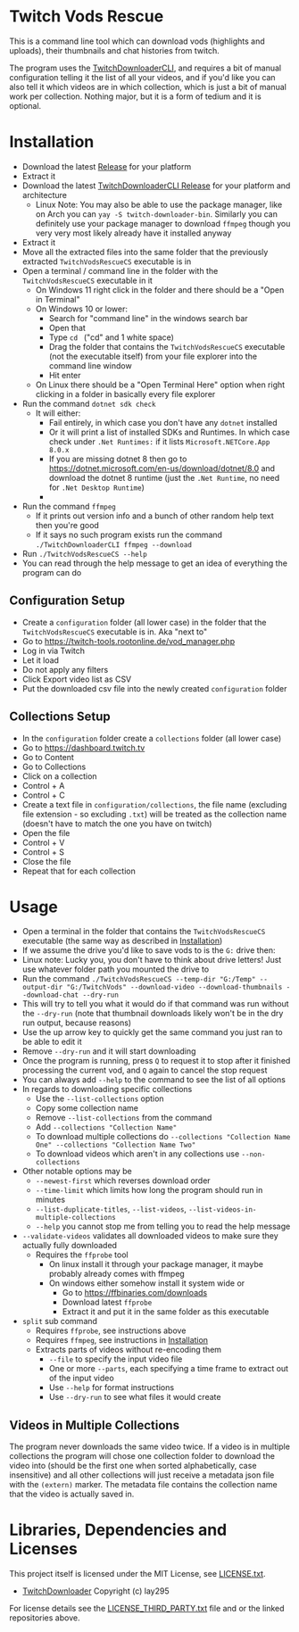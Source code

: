 
# Twitch Vods Rescue

This is a command line tool which can download vods (highlights and uploads), their thumbnails and chat histories from twitch.

The program uses the [TwitchDownloaderCLI](https://github.com/lay295/TwitchDownloader), and requires a bit of manual configuration telling it the list of all your videos, and if you'd like you can also tell it which videos are in which collection, which is just a bit of manual work per collection. Nothing major, but it is a form of tedium and it is optional.

# Installation

- Download the latest [Release](https://github.com/JanSharp/TwitchVodsRescueCS/releases) for your platform
- Extract it
- Download the latest [TwitchDownloaderCLI Release](https://github.com/lay295/TwitchDownloader/releases) for your platform and architecture
  - Linux Note: You may also be able to use the package manager, like on Arch you can `yay -S twitch-downloader-bin`. Similarly you can definitely use your package manager to download `ffmpeg` though you very very most likely already have it installed anyway
- Extract it
- Move all the extracted files into the same folder that the previously extracted `TwitchVodsRescueCS` executable is in
- Open a terminal / command line in the folder with the `TwitchVodsRescueCS` executable in it
  - On Windows 11 right click in the folder and there should be a "Open in Terminal"
  - On Windows 10 or lower:
    - Search for "command line" in the windows search bar
    - Open that
    - Type `cd ` ("cd" and 1 white space)
    - Drag the folder that contains the `TwitchVodsRescueCS` executable (not the executable itself) from your file explorer into the command line window
    - Hit enter
  - On Linux there should be a "Open Terminal Here" option when right clicking in a folder in basically every file explorer
- Run the command `dotnet sdk check`
  - It will either:
    - Fail entirely, in which case you don't have any `dotnet` installed
    - Or it will print a list of installed SDKs and Runtimes. In which case check under `.Net Runtimes:` if it lists `Microsoft.NETCore.App  8.0.x`
    - If you are missing dotnet 8 then go to https://dotnet.microsoft.com/en-us/download/dotnet/8.0 and download the dotnet 8 runtime (just the `.Net Runtime`, no need for `.Net Desktop Runtime`)
    -
- Run the command `ffmpeg`
  - If it prints out version info and a bunch of other random help text then you're good
  - If it says no such program exists run the command `./TwitchDownloaderCLI ffmpeg --download`
- Run `./TwitchVodsRescueCS --help`
- You can read through the help message to get an idea of everything the program can do

## Configuration Setup

- Create a `configuration` folder (all lower case) in the folder that the `TwitchVodsRescueCS` executable is in. Aka "next to"
- Go to https://twitch-tools.rootonline.de/vod_manager.php
- Log in via Twitch
- Let it load
- Do not apply any filters
- Click Export video list as CSV
- Put the downloaded csv file into the newly created `configuration` folder

## Collections Setup

- In the `configuration` folder create a `collections` folder (all lower case)
- Go to https://dashboard.twitch.tv
- Go to Content
- Go to Collections
- Click on a collection
- Control + A
- Control + C
- Create a text file in `configuration/collections`, the file name (excluding file extension - so excluding `.txt`) will be treated as the collection name (doesn't have to match the one you have on twitch)
- Open the file
- Control + V
- Control + S
- Close the file
- Repeat that for each collection

# Usage

- Open a terminal in the folder that contains the `TwitchVodsRescueCS` executable (the same way as described in [Installation](#installation))
- If we assume the drive you'd like to save vods to is the `G:` drive then:
- Linux note: Lucky you, you don't have to think about drive letters! Just use whatever folder path you mounted the drive to
- Run the command `./TwitchVodsRescueCS --temp-dir "G:/Temp" --output-dir "G:/TwitchVods" --download-video --download-thumbnails --download-chat --dry-run`
- This will try to tell you what it would do if that command was run without the `--dry-run` (note that thumbnail downloads likely won't be in the dry run output, because reasons)
- Use the up arrow key to quickly get the same command you just ran to be able to edit it
- Remove `--dry-run` and it will start downloading
- Once the program is running, press `Q` to request it to stop after it finished processing the current vod, and `Q` again to cancel the stop request
- You can always add `--help` to the command to see the list of all options
- In regards to downloading specific collections
  - Use the `--list-collections` option
  - Copy some collection name
  - Remove `--list-collections` from the command
  - Add `--collections "Collection Name"`
  - To download multiple collections do `--collections "Collection Name One" --collections "Collection Name Two"`
  - To download videos which aren't in any collections use `--non-collections`
- Other notable options may be
  - `--newest-first` which reverses download order
  - `--time-limit` which limits how long the program should run in minutes
  - `--list-duplicate-titles`, `--list-videos`, `--list-videos-in-multiple-collections`
  - `--help` you cannot stop me from telling you to read the help message
- `--validate-videos` validates all downloaded videos to make sure they actually fully downloaded
  - Requires the `ffprobe` tool
    - On linux install it through your package manager, it maybe probably already comes with ffmpeg
    - On windows either somehow install it system wide or
      - Go to https://ffbinaries.com/downloads
      - Download latest `ffprobe`
      - Extract it and put it in the same folder as this executable
- `split` sub command
  - Requires `ffprobe`, see instructions above
  - Requires `ffmpeg`, see instructions in [Installation](#installation)
  - Extracts parts of videos without re-encoding them
    - `--file` to specify the input video file
    - One or more `--parts`, each specifying a time frame to extract out of the input video
    - Use `--help` for format instructions
    - Use `--dry-run` to see what files it would create

## Videos in Multiple Collections

The program never downloads the same video twice. If a video is in multiple collections the program will chose one collection folder to download the video into (should be the first one when sorted alphabetically, case insensitive) and all other collections will just receive a metadata json file with the `(extern)` marker. The metadata file contains the collection name that the video is actually saved in.

# Libraries, Dependencies and Licenses

This project itself is licensed under the MIT License, see [LICENSE.txt](LICENSE.txt).

<!-- cSpell:ignore Mischak, justarandomgeek, justchen1369 -->

- [TwitchDownloader](https://github.com/lay295/TwitchDownloader) Copyright (c) lay295

For license details see the [LICENSE_THIRD_PARTY.txt](LICENSE_THIRD_PARTY.txt) file and or the linked repositories above.
